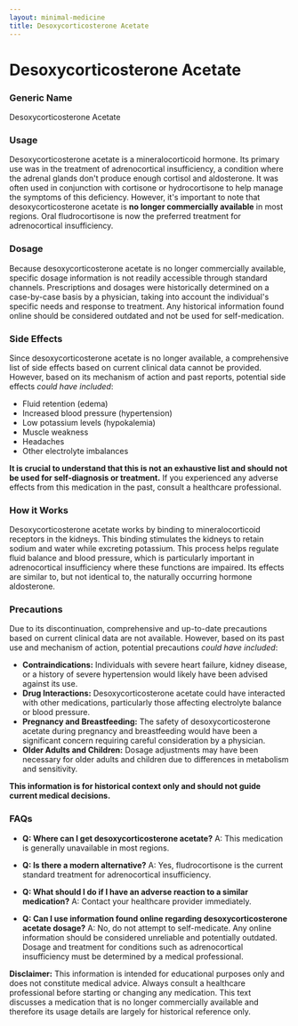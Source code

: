 ```yaml
---
layout: minimal-medicine
title: Desoxycorticosterone Acetate
---
```


# Desoxycorticosterone Acetate
### Generic Name
Desoxycorticosterone Acetate

### Usage
Desoxycorticosterone acetate is a mineralocorticoid hormone.  Its primary use was in the treatment of adrenocortical insufficiency, a condition where the adrenal glands don't produce enough cortisol and aldosterone. It was often used in conjunction with cortisone or hydrocortisone to help manage the symptoms of this deficiency.  However, it's important to note that desoxycorticosterone acetate is **no longer commercially available** in most regions.  Oral fludrocortisone is now the preferred treatment for adrenocortical insufficiency.


### Dosage
Because desoxycorticosterone acetate is no longer commercially available, specific dosage information is not readily accessible through standard channels.  Prescriptions and dosages were historically determined on a case-by-case basis by a physician, taking into account the individual's specific needs and response to treatment.  Any historical information found online should be considered outdated and not be used for self-medication.

### Side Effects
Since desoxycorticosterone acetate is no longer available, a comprehensive list of side effects based on current clinical data cannot be provided. However, based on its mechanism of action and past reports, potential side effects *could have included*:

* Fluid retention (edema)
* Increased blood pressure (hypertension)
* Low potassium levels (hypokalemia)
* Muscle weakness
* Headaches
*  Other electrolyte imbalances

**It is crucial to understand that this is not an exhaustive list and should not be used for self-diagnosis or treatment.**  If you experienced any adverse effects from this medication in the past, consult a healthcare professional.


### How it Works
Desoxycorticosterone acetate works by binding to mineralocorticoid receptors in the kidneys. This binding stimulates the kidneys to retain sodium and water while excreting potassium.  This process helps regulate fluid balance and blood pressure, which is particularly important in adrenocortical insufficiency where these functions are impaired.  Its effects are similar to, but not identical to, the naturally occurring hormone aldosterone.


### Precautions
Due to its discontinuation, comprehensive and up-to-date precautions based on current clinical data are not available. However, based on its past use and mechanism of action, potential precautions *could have included*:

* **Contraindications:**  Individuals with severe heart failure, kidney disease, or a history of severe hypertension would likely have been advised against its use.
* **Drug Interactions:**  Desoxycorticosterone acetate could have interacted with other medications, particularly those affecting electrolyte balance or blood pressure.
* **Pregnancy and Breastfeeding:**  The safety of desoxycorticosterone acetate during pregnancy and breastfeeding would have been a significant concern requiring careful consideration by a physician.
* **Older Adults and Children:**  Dosage adjustments may have been necessary for older adults and children due to differences in metabolism and sensitivity.

**This information is for historical context only and should not guide current medical decisions.**


### FAQs

* **Q: Where can I get desoxycorticosterone acetate?**  A: This medication is generally unavailable in most regions.

* **Q: Is there a modern alternative?** A: Yes, fludrocortisone is the current standard treatment for adrenocortical insufficiency.

* **Q: What should I do if I have an adverse reaction to a similar medication?** A: Contact your healthcare provider immediately.

* **Q: Can I use information found online regarding desoxycorticosterone acetate dosage?** A: No, do not attempt to self-medicate. Any online information should be considered unreliable and potentially outdated.  Dosage and treatment for conditions such as adrenocortical insufficiency must be determined by a medical professional.

**Disclaimer:** This information is intended for educational purposes only and does not constitute medical advice.  Always consult a healthcare professional before starting or changing any medication.  This text discusses a medication that is no longer commercially available and therefore its usage details are largely for historical reference only.
